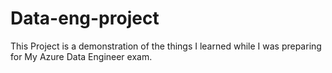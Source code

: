 # Data-eng-project
This Project is a demonstration of the things I learned while I was preparing for My Azure Data Engineer exam.
